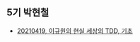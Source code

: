 ## 5기 박현철
- [20210419, 이규원의 현실 세상의 TDD, 기초](https://loopstudy.tistory.com/category/교육/이규원의%20현실%20세상의%20TDD)